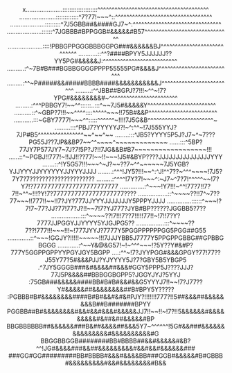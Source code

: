 <div align="center">
 <prev>
x.....................::::::::::::::::::::^^^^^^^^^^^^^^^^^^^^^^^^^^^^^^^^^^^^^^^
.....................:::::::::::::^7?77!~~~^::^^^^^^^^^^^^^^^^^^^^^^^^^^^^^^^^^^
....................:::::::::^7J5GBB##&####GJ7~^:^^^^^^^^^^^^^^^^^^^^^^^^^^^^^^^
....................::::::^7JGBBB#BPPGGB#&&&&&#B57^^^^^^^^^^^^^^^^^^^^^^^^^^^^^^
....................::::!PBBGPPGGGBBBGGPG###&&&&&&BJ^^^^^^^^^^^^^^^^^^^^^^^^^^^^
        ...........::^^?####BPYY5JJJJJJ??YY5PG#&&&&&J:^^^^^^^^^^^^^^^^^^^^^^^^^^
         ..........:^~7B#B###BGBBGGGGPPPP55555PG#&&&&J^^^^^^^^^^^^^^^^^^^^^^^^^^
         .........:^^~P#####&&#####BBBB####&&&&&&&&&&&J^^^^^^^^^^^^^^^^^^^^^^^^^
         .........:^^JBB##BGPJ?7!!!~^^~!7?YPG#&&&&&&&&#~^^^^^^^^^^^^^^^^^^^^^^^^
        .........:^^^PBBGY7!~~^^::::::..:::^~~7J5#&&&&&Y^^^^^^^^^^^^^^^^^^^^^^^^
       ..........::^~GBP?7!!!~~^^^^::::^^^^^~~~!!75B#&&P^^^^^^^^^^^^^^^^^^^^^^^^
      ...........:::~GBY7777!~~~^^:::::^^^^^^~!!!!7J5G&B^^^^^^^^^^^^^^^^^^^^^^^~
        .........:::^PBJ7?YYYYYJ?!~^:^^~!7J555YYJ?7JP#B5^^^^^^^^^^^^^^^^~~^~~^~~
         ........:::^JB5?YYYY5P5J?J7~^~7???PG55J??7JP&&BP7~~^^~~~~^~~~~~~~~~~~~~
           ......:::^5BP?77JY7P577JY7~7J?7!5P?J?!!7JG&&B#B7~~~~~~~~~~~~~~~~~~!!!
           ......::^~PGBJ!!777!~!!JJ!!??77!~~!!~~~!J5#&BYP????JJJJJJJJJJJJJJJYYY
          .......::^!Y5G57!!!~~~^~J?~~??7~^^~~~~~~7J5YGB?YJJYYYJJYYYYYYJJYYYJJJJ
         ........:^^^!JY5?!!!~~^:^J!^^7??~^^^~~~~!7J5?7Y7?7?????????????????????
        .........:^^^^!7Y?7!~~~^:~J7~^7?7!^^^^^~~!7?Y7!?777777777777777777777777
    ..............:^~~~!Y7!!!~^^!77?7!!7?7!!~^^~!!!?Y!7?77777777777777777777????
.................::^~~~~??!!7^~7??77~~~!!777!!~~!!7?JY?777JJYYYJJJJJJJY5PPPYJJJJ
..............::::::^~~~!?7!7~77?JJ?77!77?J?!!~~7!7?YJ777?JYB#BP??????JGGBB5?7??
.................:::^~~~~??!7!!!7??7!!!!!77!!~!7!!7?Y?7777JJPGGYJJYYYY5YJGJPG5??
  ................:::^~~~~??7??!777!!!~~~!!!~!777JYYJ?7777Y5PGGPPPPPPGG5PGG##G55
       .............::^~~~!GGJY?!!!!!~~~~~!!!7JJJYBB5J7777Y5PPGPPGBBG##GPBBGBGGG
          ............:^~~Y&@&G57!~!~^^^~~~!?5Y??Y#&#P?777Y5GGPPGPPYYPGYJGY5BGPP
         ....:^^~!7?JYYPGG#&&&GPGY?77!77??J55Y77?5#&&&PJJ?YJYYYY5J?7?GBY5B5YBGP5
    .^7JY5GGGB###&#&&&&##&&&#GGY5PPP5J????JJJ?77J5P&&&&##BBBGGBGPP5?JGGYJYJ?5YYJ
 :75GB###&&&&&####BB#B#B#&&#&&G5YYYJ7!!~~!7?J77??Y#&&&&&##&&&&&&&&##B#BPY5Y?????
:PGBBB#B#&&&&&&&&####B#B#&&#&#&#PJY?!!!!!!!777?!!5##&&&##&&&&&&&&B##B#######BPYY
PGGBB##B#&&&&&&&&#&&#&&#&&&#&&&&&JJ7!!~~!!~!7?!!5&&&&&&#&&&&&&&&&#&##&##&&&&&#BP
BBGBBBBBB##&&&&&&###B&##&&&&##&&&5Y7~^^^^^^!5G#&&###&&&&&&&&&&&&&&&#&&&&&&&&&&#G
BBGGBBGGB########BB#BBBB##&&#&&&&&#&B?^^!JG#&&&&###&&##&&&&&&&&&#&&#&&#&&&&&&###
###GG#GG#########BB#BBBB#&&&#&&&&BB###GGB#&&&&&#B#GBBB#&&&&&&&&&#&&#&&&&&&&&#B&&
 </prev>
</div>


